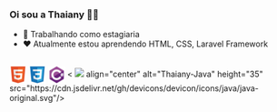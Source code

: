 ### Oi sou a Thaiany 👩‍💻


- 🧡 Trabalhando como estagiaria  
- ❤️ Atualmente estou aprendendo HTML, CSS, Laravel Framework 

<div style="display: inline_block"><br>
  <img align="center" alt="Thaiany-HTML" height="30" src="https://raw.githubusercontent.com/devicons/devicon/master/icons/html5/html5-original.svg">
  <img align="center" alt="Thaiany-CSS" height="30" src="https://raw.githubusercontent.com/devicons/devicon/master/icons/css3/css3-original.svg">
  <img align="center" alt="Thaiany-Csharp" height="30" src="https://raw.githubusercontent.com/devicons/devicon/master/icons/csharp/csharp-original.svg">
  <
            <img src="https://cdn.jsdelivr.net/gh/devicons/devicon/icons/java/java-original.svg" />
           align="center" alt="Thaiany-Java" height="35"   src="https://cdn.jsdelivr.net/gh/devicons/devicon/icons/java/java-original.svg"/>


 </div>
 

